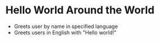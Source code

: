 # Hello World Around the World

* Greets user by name in specified language
* Greets users in English with "Hello world!"

